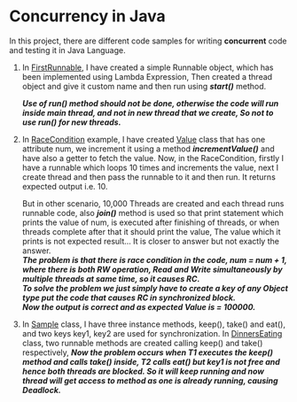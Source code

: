 # Concurrency in Java
In this project, there are different code samples for writing **concurrent** code and testing
it in Java Language.

1. In [FirstRunnable](src/main/java/creating_runnable/FirstRunnable.java), I have created a simple Runnable object,
    which has been implemented using Lambda Expression, Then created
    a thread object and give it custom name and then run using _**start()**_ method.

    **_Use of run() method should not be done, otherwise the code will run inside main thread, and not
    in new thread that we create, So not to use run() for new threads._**

2. In [RaceCondition](src/main/java/race_condition/RaceCondition.java) example,
    I have created [Value](src/main/java/race_condition/Value.java) class that
    has one attribute num, we increment it using a method **_incrementValue()_**
    and have also a getter to fetch the value.
    Now, in the RaceCondition, firstly I have a runnable which loops 10 times and increments
    the value, next I create thread and then pass the runnable to it and then run. It returns
   expected output i.e. 10.
   
   But in other scenario, 10,000 Threads are created and each thread 
   runs runnable code, also **_join()_** method is used so that print statement
  which prints the value of num, is executed after finishing of threads, or 
 when threads complete after that it should print the value,
 The value which it prints is not expected result... It is closer to answer
 but not exactly the answer.  
_**The problem is that there is race condition in the code, num = num + 1, 
where there is both RW operation, Read and Write simultaneously by multiple
threads at same time, so it causes RC.**_  
**_To solve the problem we just simply have to create a key of any Object type put
the code that causes RC in synchronized block.   
Now the output is correct and as expected Value is = 100000._**
3. In [Sample](src/main/java/deadlock/Sample.java) class, I have three instance methods,
    keep(), take() and eat(), and two keys key1, key2 are used for synchronization.
   In [DinnersEating](src/main/java/deadlock/DinnersEating.java) class, two runnable methods
    are created calling keep() and take() respectively, _**Now the problem occurs when T1 executes
    the keep() method and calls take() inside, T2 calls eat() but key1 is not free and hence both
    threads are blocked. So it will keep running and now thread will get access to method as one
    is already running, causing Deadlock.**_
    


   